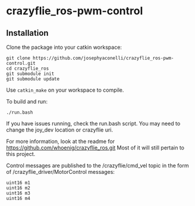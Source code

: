 crazyflie_ros-pwm-control
=============

## Installation

Clone the package into your catkin workspace:
```
git clone https://github.com/josephyaconelli/crazyflie_ros-pwm-control.git
cd crazyflie_ros
git submodule init
git submodule update
```

Use `catkin_make` on your workspace to compile.

To build and run:
```
./run.bash
```
If you have issues running, check the run.bash script. You may need to change the joy_dev location or crazyflie uri.

For more information, look at the readme for https://github.com/whoenig/crazyflie_ros.git
Most of it will still pertain to this project.

Control messages are published to the /crazyflie/cmd_vel topic in the form of /crazyflie_driver/MotorControl messages:
```
uint16 m1
uint16 m2
uint16 m3
uint16 m4
```
